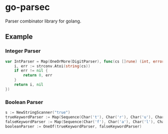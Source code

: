 # go-parsec

Parser combinator library for golang.


## Example

### Integer Parser

```go
var IntParser = Map(OneOrMore(DigitParser), func(cs []rune) (int, error) {
	i, err := strconv.Atoi(string(cs))
	if err != nil {
		return 0, err
	}
	return i, nil
})
```

### Boolean Parser

```go
s := NewStringScanner("true")
trueKeywordParser := Map(Sequence(Char('t'), Char('r'), Char('u'), Char('e')), func(_ []rune) (bool, error) { return true, nil })
falseKeywordParser := Map(Sequence(Char('f'), Char('a'), Char('l'), Char('s'), Char('e')), func(_ []rune) (bool, error) { return false, nil })
booleanParser := OneOf(trueKeywordParser, falseKeywordParser)
```
